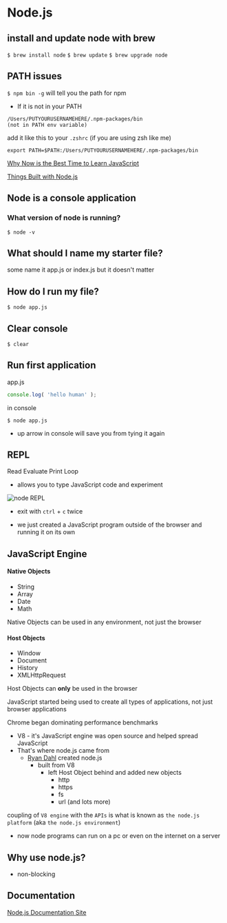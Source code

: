 # Node.js

## install and update node with brew
`$ brew install node`
`$ brew update`
`$ brew upgrade node`

## PATH issues
`$ npm bin -g` will tell you the path for npm

* If it is not in your PATH 

```
/Users/PUTYOURUSERNAMEHERE/.npm-packages/bin
(not in PATH env variable)
```

add it like this to your `.zshrc` (if you are using zsh like me)

`export PATH=$PATH:/Users/PUTYOURUSERNAMEHERE/.npm-packages/bin`

[Why Now is the Best Time to Learn JavaScript](http://blog.teamtreehouse.com/learn-javascript)

[Things Built with Node.js](http://blog.teamtreehouse.com/7-awesome-things-can-build-node-js)

## Node is a console application

### What version of node is running?

```
$ node -v
```

## What should I name my starter file?
some name it app.js or index.js but it doesn't matter

## How do I run my file?
```
$ node app.js
```

## Clear console

```
$ clear
```

## Run first application

app.js

```js
console.log( 'hello human' );
```

in console

```
$ node app.js
```

* up arrow in console will save you from tying it again

## REPL
Read Evaluate Print Loop
* allows you to type JavaScript code and experiment

![node REPL](https://i.imgur.com/GyaJAyh.png)
* exit with `ctrl` + `c` twice

* we just created a JavaScript program outside of the browser and running it on its own

## JavaScript Engine

#### Native Objects
* String
* Array
* Date
* Math

Native Objects can be used in any environment, not just the browser

#### Host Objects
* Window
* Document
* History
* XMLHttpRequest

Host Objects can **only** be used in the browser

JavaScript started being used to create all types of applications, not just browser applications

Chrome began dominating performance benchmarks
* V8 - it's JavaScript engine was open source and helped spread JavaScript
* That's where node.js came from
    - [Ryan Dahl](https://blog.risingstack.com/history-of-node-js/) created node.js
        + built from V8
            * left Host Object behind and added new objects
                - http
                - https
                - fs
                - url (and lots more)

coupling of `V8 engine` with the `APIs` is what is known as `the node.js platform` (aka `the node.js environment`)
* now node programs can run on a pc or even on the internet on a server

## Why use node.js?
* non-blocking

## Documentation
[Node.js Documentation Site](https://nodejs.org/en/docs/)

